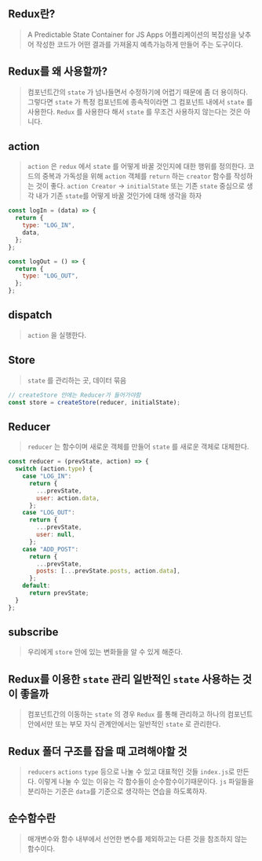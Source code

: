 ## Redux란?

> A Predictable State Container for JS Apps
> 어플리케이션의 복잡성을 낮추어 작성한 코드가 어떤 결과를 가져올지 예측가능하게 만들어 주는 도구이다.

## Redux를 왜 사용할까?

> 컴포넌트간의 `state` 가 넘나들면서 수정하기에 어렵기 때문에 좀 더 용이하다.
> 그렇다면 `state` 가 특정 컴포넌트에 종속적이라면 그 컴포넌트 내에서 `state` 를 사용한다.
> `Redux` 를 사용한다 해서 `state` 를 무조건 사용하지 않는다는 것은 아니다.

## action

> `action` 은 `redux` 에서 `state` 를 어떻게 바꿀 것인지에 대한 행위를 정의한다.
> 코드의 중복과 가독성을 위해 `action` 객체를 `return` 하는 `creator` 함수를 작성하는 것이 좋다.
> `action Creator` -> `initialState` 또는 기존 `state` 중심으로 생각
> 내가 기존 `state`를 어떻게 바꿀 것인가에 대해 생각을 하자

```jsx
const logIn = (data) => {
  return {
    type: "LOG_IN",
    data,
  };
};

const logOut = () => {
  return {
    type: "LOG_OUT",
  };
};
```

## dispatch

> `action` 을 실행한다.

## Store

> `state` 를 관리하는 곳, 데이터 묶음

```jsx
// createStore 안에는 Reducer가 들어가야함
const store = createStore(reducer, initialState);
```

## Reducer

> `reducer` 는 함수이며 새로운 객체를 만들어 `state` 를 새로운 객체로 대체한다.

```jsx
const reducer = (prevState, action) => {
  switch (action.type) {
    case "LOG_IN":
      return {
        ...prevState,
        user: action.data,
      };
    case "LOG_OUT":
      return {
        ...prevState,
        user: null,
      };
    case "ADD_POST":
      return {
        ...prevState,
        posts: [...prevState.posts, action.data],
      };
    default:
      return prevState;
  }
};
```

## subscribe

> 우리에게 `store` 안에 있는 변화들을 알 수 있게 해준다.

## Redux를 이용한 `state` 관리 일반적인 `state` 사용하는 것이 좋을까

> 컴포넌트간의 이동하는 `state` 의 경우 `Redux` 를 통해 관리하고 하나의 컴포넌트 안에서만 또는 부모 자식 관계안에서는 일반적인 `state` 로 관리한다.

## Redux 폴더 구조를 잡을 때 고려해야할 것

> `reducers` `actions` `type` 등으로 나눌 수 있고 대표적인 것들 `index.js`로 만든다.
> 이렇게 나눌 수 있는 이유는 각 함수들이 순수함수이기때문이다.
> `js` 파일들을 분리하는 기준은 `data`를 기준으로 생각하는 연습을 하도록하자.

## 순수함수란

> 매개변수와 함수 내부에서 선언한 변수를 제외하고는 다른 것을 참조하지 않는 함수이다.
